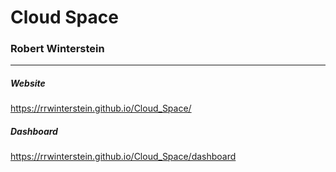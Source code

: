 # Cloud Space
### Robert Winterstein
---
##### Website
https://rrwinterstein.github.io/Cloud_Space/

##### Dashboard
https://rrwinterstein.github.io/Cloud_Space/dashboard
